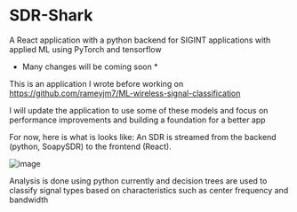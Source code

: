# SDR-Shark
A React application with a python backend for SIGINT applications with applied ML using PyTorch and tensorflow

* Many changes will be coming soon *

This is an application I wrote before working on https://github.com/rameyjm7/ML-wireless-signal-classification

I will update the application to use some of these models and focus on performance improvements and building a foundation for a better app

For now, here is what is looks like: An SDR is streamed from the backend (python, SoapySDR) to the frontend (React). 

![image](https://github.com/user-attachments/assets/b45a225d-c29a-41cd-ac24-9e92aef3b219)

Analysis is done using python currently and decision trees are used to classify signal types based on characteristics such as center frequency and bandwidth
